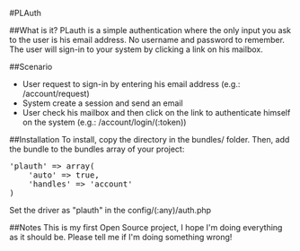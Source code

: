 #PLAuth

##What is it?
PLauth is a simple authentication where the only input you ask to the user is his email address. No username and password to remember. The user will sign-in to your system by clicking a link on his mailbox.

##Scenario
* User request to sign-in by entering his email address (e.g.: /account/request)
* System create a session and send an email
* User check his mailbox and then click on the link to authenticate himself on the system (e.g.: /account/login/(:token))

##Installation
To install, copy the directory in the bundles/ folder.
Then, add the bundle to the bundles array of your project:
<pre>
'plauth' => array(
    'auto' => true,
    'handles' => 'account'
)
</pre>
Set the driver as "plauth" in the config/(:any)/auth.php

##Notes
This is my first Open Source project, I hope I'm doing everything as it should be. Please tell me if I'm doing something wrong!